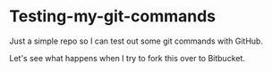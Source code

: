 # Testing-my-git-commands
Just a simple repo so I can test out some git commands with GitHub.

Let's see what happens when I try to fork this over to Bitbucket.
